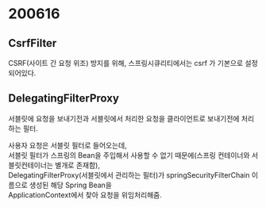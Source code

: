 # 200616

## CsrfFilter

CSRF(사이트 간 요청 위조) 방지를 위해, 스프링시큐리티에서는 csrf 가 기본으로 설정되어있다. 

## DelegatingFilterProxy

서블릿에 요청을 보내기전과 서블릿에서 처리한 요청을 클라이언트로 보내기전에 처리하는 필터.

사용자 요청은 서블릿 필터로 들어오는데,<br/>
서블릿 필터가 스프링의 Bean을 주입해서 사용할 수 없기 때문에(스프링 컨테이너와 서블릿컨테이너는 별개로 존재함),<br/> DelegatingFilterProxy(서블릿에서 관리하는 필터)가 springSecurityFilterChain 이름으로 생성된 해당 Spring Bean을<br/> ApplicationContext에서 찾아 요청을 위임처리해줌.
